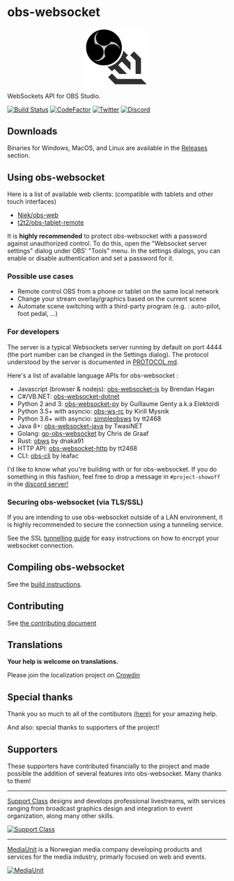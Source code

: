 # obs-websocket

<p align="center">
  <img src="/.github/images/obsws_logo.png" width=150 align="center">
</p>

WebSockets API for OBS Studio.

[![Build Status](https://dev.azure.com/Palakis/obs-websocket/_apis/build/status/Palakis.obs-websocket?branchName=4.x-current)](https://dev.azure.com/Palakis/obs-websocket/_build/latest?definitionId=2&branchName=4.x-current)
[![CodeFactor](https://www.codefactor.io/repository/github/palakis/obs-websocket/badge)](https://www.codefactor.io/repository/github/palakis/obs-websocket)
[![Twitter](https://img.shields.io/twitter/url/https/twitter.com/fold_left.svg?style=social&label=Follow%20%40LePalakis)](https://twitter.com/LePalakis)
[![Discord](https://img.shields.io/discord/715691013825364120.svg?label=&logo=discord&logoColor=ffffff&color=7389D8&labelColor=6A7EC2)](https://discord.gg/WBaSQ3A)

## Downloads

Binaries for Windows, MacOS, and Linux are available in the [Releases](https://github.com/Palakis/obs-websocket/releases) section.

## Using obs-websocket

Here is a list of available web clients: (compatible with tablets and other touch interfaces)

- [Niek/obs-web](https://github.com/Niek/obs-web)
- [t2t2/obs-tablet-remote](https://github.com/t2t2/obs-tablet-remote)

It is **highly recommended** to protect obs-websocket with a password against unauthorized control. To do this, open the "Websocket server settings" dialog under OBS' "Tools" menu. In the settings dialogs, you can enable or disable authentication and set a password for it.

### Possible use cases

- Remote control OBS from a phone or tablet on the same local network
- Change your stream overlay/graphics based on the current scene
- Automate scene switching with a third-party program (e.g. : auto-pilot, foot pedal, ...)

### For developers

The server is a typical Websockets server running by default on port 4444 (the port number can be changed in the Settings dialog).
The protocol understood by the server is documented in [PROTOCOL.md](docs/generated/protocol.md).

Here's a list of available language APIs for obs-websocket :
- Javascript (browser & nodejs): [obs-websocket-js](https://github.com/haganbmj/obs-websocket-js) by Brendan Hagan
- C#/VB.NET: [obs-websocket-dotnet](https://github.com/Palakis/obs-websocket-dotnet)
- Python 2 and 3: [obs-websocket-py](https://github.com/Elektordi/obs-websocket-py) by Guillaume Genty a.k.a Elektordi
- Python 3.5+ with asyncio: [obs-ws-rc](https://github.com/KirillMysnik/obs-ws-rc) by Kirill Mysnik
- Python 3.6+ with asyncio: [simpleobsws](https://github.com/IRLToolkit/simpleobsws) by tt2468 
- Java 8+: [obs-websocket-java](https://github.com/Twasi/websocket-obs-java) by TwasiNET
- Golang: [go-obs-websocket](https://github.com/christopher-dG/go-obs-websocket) by Chris de Graaf
- Rust: [obws](https://github.com/dnaka91/obws) by dnaka91
- HTTP API: [obs-websocket-http](https://github.com/IRLToolkit/obs-websocket-http) by tt2468
- CLI: [obs-cli](https://github.com/leafac/obs-cli) by leafac

I'd like to know what you're building with or for obs-websocket. If you do something in this fashion, feel free to drop a message in `#project-showoff` in the [discord server!](https://discord.gg/WBaSQ3A)

### Securing obs-websocket (via TLS/SSL)

If you are intending to use obs-websocket outside of a LAN environment, it is highly recommended to secure the connection using a tunneling service.

See the SSL [tunnelling guide](SSL-TUNNELLING.md) for easy instructions on how to encrypt your websocket connection.

## Compiling obs-websocket

See the [build instructions](BUILDING.md).

## Contributing

See [the contributing document](/CONTRIBUTING.md)

## Translations

**Your help is welcome on translations.**

Please join the localization project on [Crowdin](https://crowdin.com/project/obs-websocket)

## Special thanks

Thank you so much to all of the contibutors [(here)](https://github.com/Palakis/obs-websocket/graphs/contributors) for your amazing help.

And also: special thanks to supporters of the project!

## Supporters

These supporters have contributed financially to the project and made possible the addition of several features into obs-websocket. Many thanks to them!

---

[Support Class](http://supportclass.net) designs and develops professional livestreams, with services ranging from broadcast graphics design and integration to event organization, along many other skills.  

[![Support Class](.github/images/supportclass_logo_blacktext.png)](http://supportclass.net)

---

[MediaUnit](http://www.mediaunit.no) is a Norwegian media company developing products and services for the media industry, primarly focused on web and events.  

[![MediaUnit](.github/images/mediaunit_logo_black.png)](http://www.mediaunit.no/)
